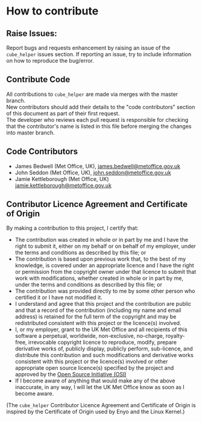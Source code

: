 # How to contribute

## Raise Issues:  
Report bugs and requests enhancement by raising an issue of the `cube_helper` issues section.
If reporting an issue, try to include information on how to reproduce the bug/error.

## Contribute Code
All contributions to `cube_helper` are made via merges with the master branch.  
New contributors should add their details to the "code contributors" section of this document as part of their first request.  
The developer who reviews each pull request is responsible for checking that the contributor's name is listed in this
file before merging the changes into master branch.

## Code Contributors  
 * James Bedwell (Met Office, UK), [james.bedwell@metoffice.gov.uk](mailto:james.bedwell@metoffice.gov.uk)
 * John Seddon (Met Office, UK), [john.seddon@metoffice.gov.uk](mailto:john.seddon@metoffice.gov.uk)
 * Jamie Kettleborough (Met Office, UK) [jamie.kettleborough@metoffice.gov.uk](mailto:jamie.kettleborough@metoffice.gov.uk)
 
 ## Contributor Licence Agreement and Certificate of Origin  
 By making a contribution to this project, I certify that:  
 * The contribution was created in whole or in part by me and I have the right to submit it, either on my behalf or on behalf of
 my employer, under the terms and conditions as described by this file; or  
 * The contribution is based upon previous work that, to the best of my knowledge, is covered under an appropriate licence and
 I have the right or permission from the copyright owner under that licence to submit that work with modifications, whether
 created in whole or in part by me, under the terms and conditions as described by this file; or  
 * The contribution was provided directly to me by some other person who certified it or I have not modified it.  
 * I understand and agree that this project and the contribution are public and that a record of the contribution
 (including my name and email address) is retained for the full term of the copyright and may be redistributed
 consistent with this project or the licence(s) involved.  
 * I, or my employer, grant to the UK Met Office and all recipients of this software a perpetual, worldwide, non-exclusive,
 no-charge, royalty-free, irrevocable copyright licence to reproduce, modify, prepare derivative works of, publicly display,
 publicly perform, sub-licence, and distribute this contribution and such modifications and derivative works consistent with 
 this project or the licence(s) involved or other appropriate open source licence(s) specified by the project and approved by 
 the [Open Source Initiative (OSI)](https://opensource.org/)  
 * If I become aware of anything that would make any of the above inaccurate, in any way, I will let the UK Met Office know as
 soon as I become aware.  
 
 (The `cube_helper` Contributor Licence Agreement and Certificate of Origin is inspired by the Certificate of Origin
 used by Enyo and the Linux Kernel.)
